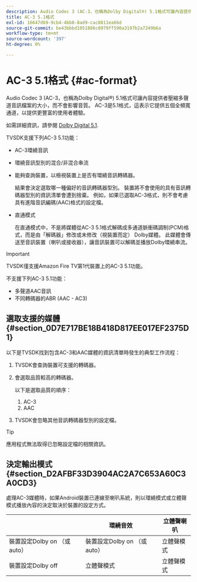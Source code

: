 ```yaml
---
description: Audio Codec 3 (AC-3，也稱為Dolby Digital®) 5.1格式可讓內容提供者壓縮多聲道音訊檔案的大小，而不會影響音質。 AC-3是5.1格式，這表示它提供五個全頻寬通道，以提供更豐富的使用者體驗。
title: AC-3 5.1格式
exl-id: 16647d69-9cb4-4bb8-8ad9-cac8811ea66d
source-git-commit: be43bbbd1051886c8979ff590a3197b2a7249b6a
workflow-type: tm+mt
source-wordcount: '397'
ht-degree: 0%

---
```


# AC-3 5.1格式 {#ac-format}

Audio Codec 3 (AC-3，也稱為Dolby Digital®) 5.1格式可讓內容提供者壓縮多聲道音訊檔案的大小，而不會影響音質。 AC-3是5.1格式，這表示它提供五個全頻寬通道，以提供更豐富的使用者體驗。

如需詳細資訊，請參閱 [Dolby Digital 5.1](https://www.dolby.com/us/en/technologies/dolby-digital.html).

TVSDK支援下列AC-3 5.1功能：

* AC-3環繞音訊
* 環繞音訊型別的混合/非混合串流
* 能夠查詢裝置，以檢視裝置上是否有環繞音訊轉碼器。

   結果會決定選取哪一種偏好的音訊轉碼器型別。 裝置將不會使用的具有音訊轉碼器型別的資訊清單會遭到捨棄。 例如，如果已選取AC-3格式，則不會考慮具有進階音訊編碼(AAC)格式的設定檔。
* 直通模式

   在直通模式中，不是將媒體從AC-3 5.1格式解碼成多通道脈衝碼調制(PCM)格式，而是由「解碼器」修改或未修改（視裝置而定） Dolby媒體。 此媒體會傳送至音訊裝置（喇叭或接收器），讓音訊裝置可以解碼並播放Dolby環繞串流。

>[!IMPORTANT]
>
>TVSDK僅支援Amazon Fire TV第1代裝置上的AC-3 5.1功能。

不支援下列AC-3 5.1功能：

* 多聲道AAC音訊
* 不同轉碼器的ABR (AAC - AC3)

## 選取支援的媒體 {#section_0D7E717BE18B418D817EE017EF2375D1}

以下是TVSDK找到包含AC-3和AAC媒體的資訊清單時發生的典型工作流程：

1. TVSDK會查詢裝置可支援的轉碼器。
1. 會選取品質較高的轉碼器。

   以下是選取品質的順序：

   1. AC-3
   1. AAC

1. TVSDK會忽略其他音訊轉碼器型別的設定檔。

>[!TIP]
>
>應用程式無法取得已忽略設定檔的相關資訊。

## 決定輸出模式 {#section_D2AFBF33D3904AC2A7C653A60C3A0CD3}

處理AC-3媒體時，如果Android裝置已連線至喇叭系統，則以環繞模式或立體聲模式播放內容的決定取決於裝置的設定方式。

|  | 環繞音效 | 立體聲喇叭 |
|---|---|---|
| 裝置設定Dolby on （或auto） | 裝置設定Dolby on （或auto） | 立體聲模式 |
| 裝置設定Dolby off | 立體聲模式 | 立體聲模式 |
